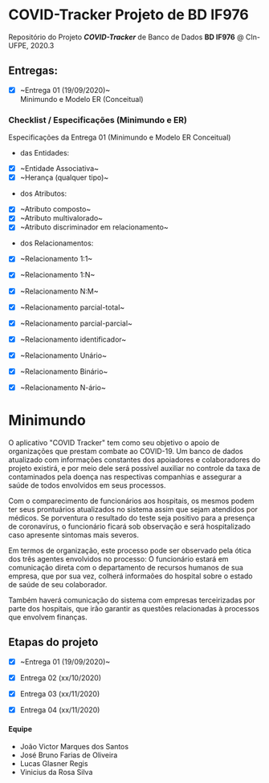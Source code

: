 # COVID-Tracker **Projeto de BD IF976**
Repositório do Projeto **_COVID-Tracker_** de Banco de Dados **BD IF976** @ CIn-UFPE, 2020.3


## Entregas:
- [x] ~Entrega 01 (19/09/2020)~  
Minimundo e Modelo ER (Conceitual)


### Checklist / Especificações (Minimundo e ER)
Especificações da Entrega 01 (Minimundo e Modelo ER Conceitual)

* das Entidades:
- [x] ~Entidade Associativa~
- [x] ~Herança (qualquer tipo)~

* dos Atributos:
- [x] ~Atributo composto~
- [x] ~Atributo multivalorado~
- [x] ~Atributo discriminador em relacionamento~

* dos Relacionamentos:
- [x] ~Relacionamento 1:1~
- [x] ~Relacionamento 1:N~
- [x] ~Relacionamento N:M~
- [x] ~Relacionamento parcial-total~
- [x] ~Relacionamento parcial-parcial~
- [x] ~Relacionamento identificador~
- [x] ~Relacionamento Unário~
- [x] ~Relacionamento Binário~
- [x] ~Relacionamento N-ário~


# Minimundo

O aplicativo "COVID Tracker" tem como seu objetivo o apoio de organizações que prestam combate ao COVID-19. Um banco de dados atualizado com informações constantes dos apoiadores e colaboradores do projeto existirá, e por meio dele será possível auxiliar no controle da taxa de contaminados pela doença nas respectivas companhias e assegurar a saúde de todos envolvidos em seus processos.  

Com o comparecimento de funcionários aos hospitais, os mesmos podem ter seus prontuários atualizados no sistema assim que sejam atendidos por médicos. Se porventura o resultado do teste seja positivo para a presença de coronavírus, o funcionário ficará sob observação e será hospitalizado caso apresente sintomas mais severos.  

Em termos de organização, este processo pode ser observado pela ótica dos três agentes envolvidos no processo: O funcionário estará em comunicação direta com o departamento de recursos humanos de sua empresa, que por sua vez, colherá informaões do hospital sobre o estado de saúde de seu colaborador.  

Também haverá comunicação do sistema com empresas terceirizadas por parte dos hospitais, que irão garantir as questões relacionadas à processos que envolvem finanças.  


## Etapas do projeto 
- [x] ~Entrega 01 (19/09/2020)~  
- [x] Entrega 02 (xx/10/2020)  
- [x] Entrega 03 (xx/11/2020)  
- [x] Entrega 04 (xx/11/2020)  


#### Equipe
* João Victor Marques dos Santos
* José Bruno Farias de Oliveira
* Lucas Glasner Regis
* Vinicius da Rosa Silva

